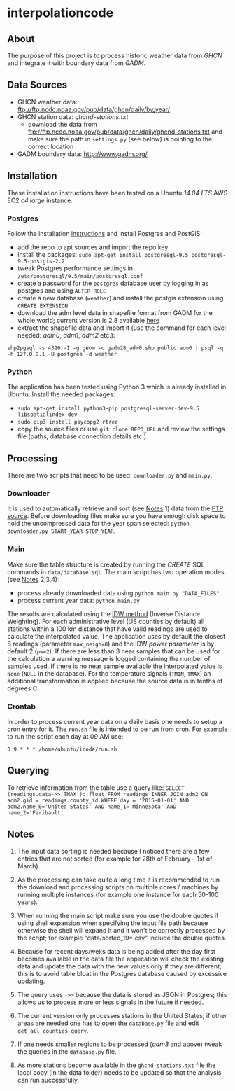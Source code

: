 # interpolationcode

## About
The purpose of this project is to process historic weather data from *GHCN* and integrate it with boundary data from *GADM*.

## Data Sources

 - GHCN weather data: ftp://ftp.ncdc.noaa.gov/pub/data/ghcn/daily/by_year/
 - GHCN station data: *ghcnd-stations.txt*
	 - download the data from ftp://ftp.ncdc.noaa.gov/pub/data/ghcn/daily/ghcnd-stations.txt and make sure the path in `settings.py` (see below) is pointing to the correct location
 - GADM boundary data: http://www.gadm.org/

## Installation
These installation instructions have been tested on a Ubuntu *14.04 LTS* AWS EC2 *c4.large* instance.

### Postgres
Follow the installation [instructions](https://wiki.postgresql.org/wiki/Apt) and install Postgres and PostGiS:

 - add the repo to apt sources and import the repo key
 - install the packages: `sudo apt-get install postgresql-9.5 postgresql-9.5-postgis-2.2`
 - tweak Postgres performance settings in `/etc/postgresql/9.5/main/postgresql.conf`
 - create a password for the `postgres` database user by logging in as postgres and using `ALTER ROLE`
 - create a new database (`weather`) and install the postgis extension using `CREATE EXTENSION`
 - download the adm level data in shapefile format from GADM for the whole world; current version is 2.8 available [here](http://biogeo.ucdavis.edu/data/gadm2.8/gadm28_levels.shp.zip)
 - extract the shapefile data and import it (use the command for each level needed: *adm0*, *adm1*, *adm2* etc.):

`shp2pgsql -s 4326 -I -g geom -c gadm28_adm0.shp public.adm0 | psql -q -h 127.0.0.1 -U postgres -d weather`

### Python
The application has been tested using Python 3 which is already installed in Ubuntu.
Install the needed packages:

 - `sudo apt-get install python3-pip postgresql-server-dev-9.5 libspatialindex-dev`
 - `sudo pip3 install psycopg2 rtree`
 - copy the source files or use `git clone REPO_URL` and review the settings file (paths, database connection details etc.)

## Processing
There are two scripts that need to be used: `downloader.py` and `main.py`.

### Downloader
It is used to automatically retrieve and sort (see [Notes](#notes) 1) data from the [FTP source](ftp://ftp.ncdc.noaa.gov/pub/data/ghcn/daily/by_year/). Before downloading files make sure you have enough disk space to hold the uncompressed data for the year span selected: `python downloader.py START_YEAR STOP_YEAR`.

### Main
Make sure the table structure is created by running the *CREATE* SQL commands in `data/database.sql`.
The main script has two operation modes (see [Notes](#notes) 2,3,4):
 - process already downloaded data using `python main.py "DATA_FILES"`
 - process current year data: `python main.py`

The results are calculated using the [IDW method](https://en.wikipedia.org/wiki/Inverse_distance_weighting) (Inverse Distance Weighting). For each administrative level (US counties by default) all stations within a 100 km distance that have valid readings are used to calculate the interpolated value. The application uses by default the closest 8 readings (parameter `max_neigh=8`) and the IDW *power parameter* is by default 2 (`pw=2`).
If there are less than 3 near samples that can be used for the calculation a warning message is logged containing the number of samples used. If there is no near sample available the interpolated value is `None` (`NULL` in the database).
For the temperature signals (`TMIN`, `TMAX`) an additional transformation is applied because the source data is in tenths of degrees C.
 
### Crontab
In order to process current year data on a daily basis one needs to setup a cron entry for it. The `run.sh` file is intended to be run from cron. For example to run the script each day at 09 AM use:

`0 9 * * * /home/ubuntu/icode/run.sh`

## Querying
To retrieve information from the table use a query like:
`SELECT (readings.data->>'TMAX')::float
FROM readings INNER JOIN adm2 ON adm2.gid = readings.county_id
WHERE day = '2015-01-01' AND adm2.name_0='United States' AND name_1='Minnesota' AND name_2='Faribault'`

## Notes

1) The input data sorting is needed because I noticed there are a few entries that are not sorted (for example for 28th of February - 1st of March).

2) As the processing can take quite a long time it is recommended to run the download and processing scripts on multiple cores / machines by running multiple instances (for example one instance for each 50-100 years).

3) When running the main script make sure you use the double quotes if using shell expansion when specifying the input file path because otherwise the shell will expand it and it won't be correctly processed by the script; for example "data/sorted_19*.csv" include the double quotes.

4) Because for recent days/weks data is being added after the day first becomes available in the data file the application will check the existing data and update the data with the new values only if they are different; this is to avoid table bloat in the Postgres database caused by excessive updating.

5) The query uses  `->>` because the data is stored as JSON in Postgres; this allows us to process more or less signals in the future if needed.

6) The current version only processes stations in the United States; if other areas are needed one has to open the `database.py` file and edit `get_all_counties_query`.

7) If one needs smaller regions to be processed (*adm3* and above) tweak the queries in the `database.py` file.

8) As more stations become available in the `ghcnd-stations.txt` file the local copy (in the data folder) needs to be updated so that the analysis can run successfully.
